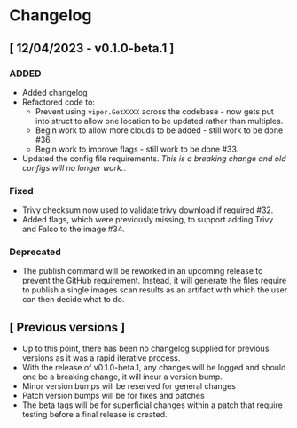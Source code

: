 # Changelog

## [ 12/04/2023 - v0.1.0-beta.1 ]

### ADDED
* Added changelog
* Refactored code to:
  * Prevent using `viper.GetXXXX` across the codebase - now gets put into struct to allow one location to be updated rather than multiples.
  * Begin work to allow more clouds to be added - still work to be done #36.
  * Begin work to improve flags - still work to be done #33.
* Updated the config file requirements. *This is a breaking change and old configs will no longer work.*.

### Fixed
 * Trivy checksum now used to validate trivy download if required #32.
 * Added flags, which were previously missing, to support adding Trivy and Falco to the image #34.

### Deprecated
* The publish command will be reworked in an upcoming release to prevent the GitHub requirement. Instead, it will generate the files require to publish a single images scan results as an artifact with which the user can then decide what to do.

## [ Previous versions ]

* Up to this point, there has been no changelog supplied for previous versions as it was a rapid iterative process.
* With the release of v0.1.0-beta.1, any changes will be logged and should one be a breaking change, it will incur a version bump.
* Minor version bumps will be reserved for general changes
* Patch version bumps will be for fixes and patches
* The beta tags will be for superficial changes within a patch that require testing before a final release is created.
